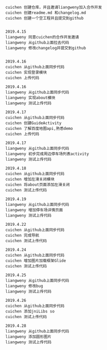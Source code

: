 	cuichen 创建仓库，并且邀请liangweny加入合作开发
	cuichen 创建readme.md 和changelog.md
	cuichen 创建一个空工程并且提交到github


	2019.4.15
	liangweny 同意cuichen的合作开发邀请
	liangweny 从github上面拉去代码
	liangweny 修改changelog并提交到github
	
	
	2019.4.16
	cuichen 从github上面同步代码
	cuichen 实现登录模块
	cuichen 上传代码

	2019.4.16
	liangweny 从github上面同步代码
	liangweny 实现about模块
	liangweny 测试上传代码
	
	2019.4.17
	cuichen 从github上面同步代码
	cuichen 创建GuideActivity
	cuichen 了解百度地图api,熟悉demo
	cuichen 上传代码
	
	2019.4.17
	liangweny 从github上面同步代码
	liangweny 初步完成周边停车场列表activity
	liangweny 测试上传代码
	
	2019.4.18
	cuichen 从github上面同步代码
	cuichen 增加左滑关闭模块
	cuichen 将about页面添加左滑关闭
	cuichen 测试上传代码
	
	2019.4.19
	liangweny 从github上面同步代码
	liangweny 增加停车场详情页面
	liangweny 测试上传代码
	
	2019.4.22
	cuichen 从github上面同步代码
	cuichen 完成导航
	cuichen 测试上传代码
	
	2019.4.24
	cuichen 从github上面同步代码
	cuichen 增加图片加载框架Glide
	cuichen 测试上传代码

	2019.4.25
	liangweny 从github上面同步代码
	liangweny 修改bug
	liangweny 测试上传代码
	
	2019.4.26
	cuichen 从github上面同步代码
	cuichen 添加jniLibs so
	cuichen 测试上传代码

	2019.4.28
	liangweny 从github上面同步代码
	liangweny 添加圆形图片
	liangweny 测试上传代码
	